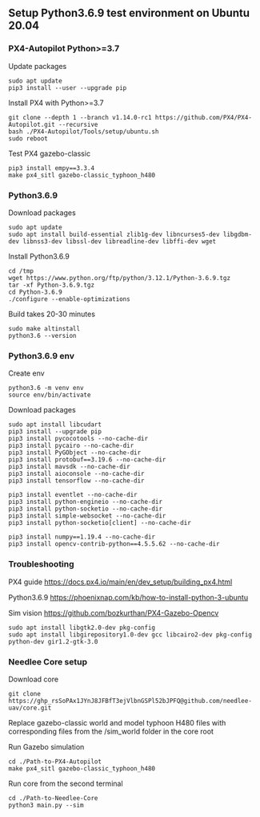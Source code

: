## Setup Python3.6.9 test environment on Ubuntu 20.04

### PX4-Autopilot Python>=3.7
Update packages
```
sudo apt update
pip3 install --user --upgrade pip
```
Install PX4 with Python>=3.7
```
git clone --depth 1 --branch v1.14.0-rc1 https://github.com/PX4/PX4-Autopilot.git --recursive
bash ./PX4-Autopilot/Tools/setup/ubuntu.sh
sudo reboot
```
Test PX4 gazebo-classic
```
pip3 install empy==3.3.4
make px4_sitl gazebo-classic_typhoon_h480
```

### Python3.6.9
Download packages
```
sudo apt update
sudo apt install build-essential zlib1g-dev libncurses5-dev libgdbm-dev libnss3-dev libssl-dev libreadline-dev libffi-dev wget
```
Install Python3.6.9
```
cd /tmp
wget https://www.python.org/ftp/python/3.12.1/Python-3.6.9.tgz
tar -xf Python-3.6.9.tgz
cd Python-3.6.9
./configure --enable-optimizations
```
Build takes 20-30 minutes
```
sudo make altinstall
python3.6 --version
```

### Python3.6.9 env
Create env
```
python3.6 -m venv env
source env/bin/activate
```
Download packages

```
sudo apt install libcudart
pip3 install --upgrade pip 
pip3 install pycocotools --no-cache-dir
pip3 install pycairo --no-cache-dir
pip3 install PyGObject --no-cache-dir
pip3 install protobuf==3.19.6 --no-cache-dir
pip3 install mavsdk --no-cache-dir
pip3 install aioconsole --no-cache-dir
pip3 install tensorflow --no-cache-dir

pip3 install eventlet --no-cache-dir
pip3 install python-engineio --no-cache-dir
pip3 install python-socketio --no-cache-dir
pip3 install simple-websocket --no-cache-dir
pip3 install python-socketio[client] --no-cache-dir

pip3 install numpy==1.19.4 --no-cache-dir
pip3 install opencv-contrib-python==4.5.5.62 --no-cache-dir
```

### Troubleshooting
PX4 guide
https://docs.px4.io/main/en/dev_setup/building_px4.html

Python3.6.9
https://phoenixnap.com/kb/how-to-install-python-3-ubuntu

Sim vision
https://github.com/bozkurthan/PX4-Gazebo-Opencv
```
sudo apt install libgtk2.0-dev pkg-config
sudo apt install libgirepository1.0-dev gcc libcairo2-dev pkg-config python-dev gir1.2-gtk-3.0
```

### Needlee Core setup
Download core
```
git clone https://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@github.com/needlee-uav/core.git
```

Replace gazebo-classic world and model typhoon H480 files with corresponding files from the /sim_world folder in the core root

Run Gazebo simulation
```
cd ./Path-to-PX4-Autopilot
make px4_sitl gazebo-classic_typhoon_h480
```
Run core from the second terminal
```
cd ./Path-to-Needlee-Core
python3 main.py --sim
```